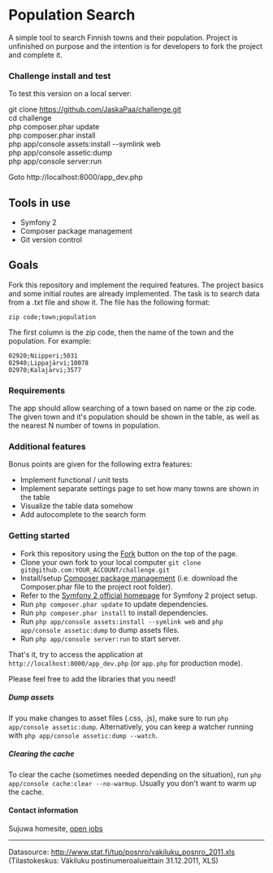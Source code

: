 Population Search
=================
A simple tool to search Finnish towns and their population. Project is unfinished on purpose and the intention is for developers to fork the project and complete it.

### Challenge install and test

To test this version on a local server:

git clone https://github.com/JaskaPaa/challenge.git <br>
cd challenge <br>
php composer.phar update <br />
php composer.phar install <br />
php app/console assets:install --symlink web <br />
php app/console assetic:dump <br />
php app/console server:run <br />

Goto http://localhost:8000/app_dev.php



Tools in use
------------
* Symfony 2
* Composer package management
* Git version control

Goals
-----
Fork this repository and implement the required features. The project basics and some initial routes are already implemented. The task is to search data from a .txt file and show it. The file has the following format:

    zip code;town;population

The first column is the zip code, then the name of the town and the population. For example:

    02920;Niipperi;5031
    02940;Lippajärvi;10078
    02970;Kalajärvi;3577

### Requirements

The app should allow searching of a town based on name or the zip code. The given town and it's population should be shown in the table, as well as the nearest N number of towns in population.

### Additional features

Bonus points are given for the following extra features:

* Implement functional / unit tests
* Implement separate settings page to set how many towns are shown in the table
* Visualize the table data somehow
* Add autocomplete to the search form

### Getting started
* Fork this repository using the [Fork](https://github.com/Sujuwa/challenge/fork) button on the top of the page.
* Clone your own fork to your local computer `git clone git@github.com:YOUR_ACCOUNT/challenge.git`
* Install/setup [Composer package management](http://getcomposer.org) (i.e. download the Composer.phar file to the project root folder).
* Refer to the [Symfony 2 official homepage](http://symfony.com/doc/current/book/installation.html) for Symfony 2 project setup.
* Run `php composer.phar update` to update dependencies.
* Run `php composer.phar install` to install dependencies.
* Run `php app/console assets:install --symlink web` and `php app/console assetic:dump` to dump assets files.
* Run `php app/console server:run` to start server.

That's it, try to access the application at `http://localhost:8000/app_dev.php` (or `app.php` for production mode).

Please feel free to add the libraries that you need!

##### Dump assets
If you make changes to asset files (.css, .js), make sure to run `php app/console assetic:dump`. Alternatively, you can keep a watcher running with `php app/console assetic:dump --watch`.

##### Clearing the cache
To clear the cache (sometimes needed depending on the situation), run `php app/console cache:clear --no-warmup`. Usually you don't want to warm up the cache.

#### Contact information
Sujuwa homesite, [open jobs](http://www.sujuwa.fi/rekry/)

---

Datasource: http://www.stat.fi/tup/posnro/vakiluku_posnro_2011.xls (Tilastokeskus: Väkiluku postinumeroalueittain 31.12.2011, XLS)
